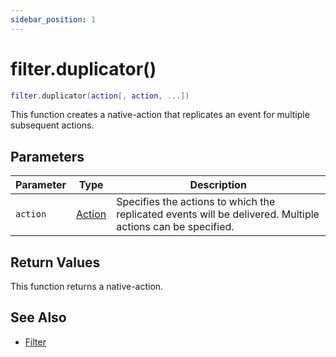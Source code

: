 ```yaml
---
sidebar_position: 1
---
```


# filter.duplicator()
```lua
filter.duplicator(action[, action, ...])
```
This function creates a native-action that replicates an event for multiple subsequent actions.


## Parameters
|Parameter|Type|Description|
|-|-|-|
|`action`|[Action](/guide/event-action-mapping#action)|Specifies the actions to which the replicated events will be delivered. Multiple actions can be specified.

## Return Values
This function returns a native-action.

## See Also
- [Filter](/guide/event-action-mapping#filter)